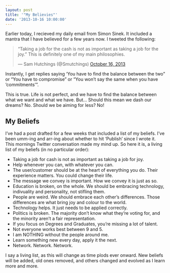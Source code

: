 ```yaml
---
layout: post
title: '"My Believies"'
date: '2013-10-16 10:00:00'
---
```


Earlier today, I recieved my daily email from Simon Sinek. It included a mantra that I have believed for a few years now. I tweeted the following:

<blockquote class="twitter-tweet" lang="en"><p>“Taking a job for the cash is not as important as taking a job for the joy.”&#10;&#10;This is definitely one of my main philosophies.</p>&mdash; Sam Hutchings (@Smutchings) <a href="https://twitter.com/Smutchings/statuses/390425019928817664">October 16, 2013</a></blockquote>
<script async src="//platform.twitter.com/widgets.js" charset="utf-8"></script>

Instantly, I get replies saying ‘You have to find the balance between the two” or “You have to compromise” or “You won’t say the same when you have ‘commitments’”.

This is true. Life is not perfect, and we have to find the balance between what we want and what we have. But… Should this mean we dash our dreams? No. Should we be aiming for less? No!

## My Beliefs
I’ve had a post drafted for a few weeks that included a list of my beliefs. I’ve been umm-ing and arr-ing about whether to hit ‘Publish’ since I wrote it. This mornings Twitter conversation made my mind up. So here it is, a living list of my beliefs (in no particular order):

* Taking a job for cash is not as important as taking a job for joy.
* Help whenever you can, with whatever you can.
* The user/customer should be at the heart of everything you do. Their experience matters. You could change their life.
* The message we convey is important. How we convey it is just as so.
* Education is broken, on the whole. We should be embracing technology, indivuality and personality, not stifling them.
* People are weird. We should embrace each other’s differences. Those differences are what bring joy and colour to the world.
* Technology helps. It just needs to be applied correctly.
* Politics is broken. The majority don’t know what they’re voting for, and the minority aren’t a fair representation.
* If you focus on Degrees and Graduates, you’re missing a lot of talent.
* Not everyone works best between 9 and 5.
* I am NOTHING without the people around me.
* Learn something new every day, apply it the next.
* Network. Network. Network.

I say a living list, as this will change as time plods ever onward. New beliefs will be added, old ones removed, and others changed and evolved as I learn more and more.